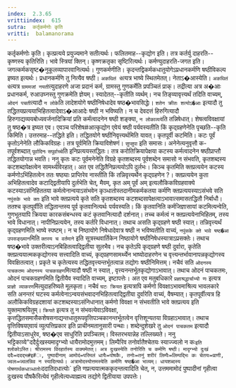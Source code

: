 ```yaml
---
index:  2.3.65
vrittiindex:  615
sutra:  कर्तृकर्मणोः कृति
vritti:  balamanorama 
---
```


कर्तृकर्मणोः कृति। कृत्प्रत्यये प्रयुज्यमाने सतीत्यर्थः। फलितमाह--कृद्योग इति। तत्र कर्तर्यु दाहरति--कृष्णस्य कृतिरिति। भावे स्त्रियां क्तिन्। कृष्णक्रतृका सृष्टिरित्यर्थः। कर्मण्युदाहरति-जगत इति। जगत्कर्मकसृष्ट�नुकूलव्यापारवानित्यर्थः। गुणकर्मणीति। कृदन्तद्विकर्मकधातुयोगेऽप्रधानकर्मणि षष्ठीविकल्प इष्यत इत्यर्थः। प्रधानकर्मणि तु नित्यैव षष्ठी। `अकथितं चे`त्यत्र भाष्ये स्थितमेतत्। नेताऽ�आस्येति। `अकथितं चे`त्यत्र `ग्राममजां नयती`त्युदाहरणे अजा प्रदानं कर्म, ग्रामस्तु गुणकर्मेति प्रपञ्चितं प्राक्। तद्रीत्या अत्र अ�आः प्रधानकर्म, रुआउघ्नस्तु गुणक्रमेति ज्ञेयम्। स्यादेतत्--कृतीति व्यर्थम्। नच तिङ्व्यावृत्त्यर्थं तदिति वाच्यम्, `ओदनं पचती`त्यादौ `न लोके`ति लादेशयोगे षष्ठीनिषेधादेव षष्ठ�भावसिद्धेः। `शतेन क्रीतः शत्योऽ�आः` इत्यादौ तु तद्धितयप्रत्ययाभिहितत्वादेवाऽ�आआदेः षष्ठी न भविष्यति। न च देवदत्तं हिरुगित्यादौ हिरुगाद्यव्ययबोध्यवर्जनादिक्रियां प्रति कर्मंत्वादनेन षष्ठी शङ्क्या, `न लोकाव्यये`ति तन्निषेधात्। शेषत्वविवक्षायां तु षष्ठ�त्र इष्यत एव। एवञ्च परिशेष#आत्कृद्योग एवेयं षष्ठी पर्यवस्यतीति किं कृद्ग्रहणेनेति पृच्छति--कृति किमिति। उत्तरमाह--तद्धिते इति। तद्धितयोगे षष्ठीनिवृत्त्यर्थमिति यावत्। कृतपूर्वी कटमिति। कटः पूर्वं कृतोऽनेनेति लौकिकविग्रहः। तत्र पूर्वमिति क्रियाविशेषणं। `सुप्सुपा` इति समासः। अनेनेत्यनुवृत्तौ क-तपूर्वशब्दात् `पूर्वादिनः` `सपूर्वाच्चे`ति इनिप्रत्ययस्तद्धितः। तत्र करोतिक्रियापेक्षया कटस्य कर्मत्वादनेन षष्ठीप्राप्तौ तद्धितयोगान्न भवति। ननु कृतः कटः पूर्वमनेनेति विग्रहे कृतशब्दस्य पूर्वशब्देन समासो न संभवति, कृतशब्दस्य कटशब्दापेक्षत्वेन सामर्थ्यविरहात्। अत एव तद्धितैनिप्रत्ययोऽपि दुर्लभः। किञ्च कृतमिति क्तप्रत्ययेन कटस्य कर्मणोऽभिंहितत्वेन ततः षष्ठ्याः प्राप्तिरेव नास्तीति किं तन्निवृत्त्यर्थेन कृद्ग्रहणेन ?। क्तप्रत्ययेन कुता अभिहितत्वादेव कटाद्द्वितीयापि दुर्लभेति चेत्, मैवम्, कृत अम् पूर्वं अम् इत्यलौकिकविग्रहवाक्ये कटस्याऽसंनिहिततया कर्मत्वेनान्वयाऽसंभवेन कृञ्धातोस्तदानीमकर्मकतया कर्मणि क्तप्रत्ययस्याऽसंभवे सति `नपुंसके भावे क्तः` इति भावे क्तप्रत्यये कृते सति कृतशब्दस्य कटशब्दसापेक्षत्वाऽभावात्समासतद्धितौ निर्बाधौ। ततश्च कृतपूर्वीति तद्धितान्तस्य पूर्व कृतवानित्यर्थः पर्यवस्यति। किं कृतवानिति कर्मजिज्ञासायां कटमित्यन्वेति, गुणभूतयापि क्रियया कारकसंबन्धस्य कटं कृतवानित्यादौ दर्शनात्। तच्च कर्मत्वं न क्तप्रत्ययेनाभिहितम्, तस्य भावे विधानात्। नापीनिप्रत्ययेन, तस्य कर्तरि विधानात्। तथाच असति कृद्ग्रहणे षष्ठी स्यात्। तन्निवृत्त्यर्थं कृद्ग्रहणमिति भाष्ये स्पष्टम्। न च निष्ठायोगे निषेधादेवात्र षष्ठी न भविष्यतीति वाच्यं, `नपुंसके क्ते भावे षष्ठ�आ उपसङ्ख्यान`मिति `क्तस्य च वर्तमाने` इति सूत्रस्थवार्तिकेन निष्ठायोगे षष्ठीनिषेधस्यात्राऽप्रसक्तेः। तथाच षष्ठ�भावे उक्तरीत्याऽनबिहितत्वाद्द्वितीया सुलभैव। नच कृतेऽपि कृद्ग्रहणे षष्ठी दुर्वारा, कृतेति क्तप्रत्ययात्मककृद्योगस्य सत्त्वादिति वाच्यं, कृद्ग्रहणसामर्थ्येन भाष्योदाहरणेन च वृत्त्यन्तर्भावानापन्नकृद्योगस्य विवक्षितत्वात्। प्रकृते च कृतेत्यस्य तद्धितवृत्त्यन्तर्भूतत्वान्न तद्योगः षष्ठीनिमित्तम्। नचैवं सति `ओदनस्य पाचकतमः` `ओदनस्य पाचकग्रहण`मित्यादौ षष्ठी न स्यात् , वृत्त्यनन्तर्भूतकृद्योगाऽभावात्। तथाच ओदनं पाचकतमः, ओदनं पाचकग्रहणमिति द्वितीयैव स्यादिति वाच्यम्, इष्टापत्तेः। अत एव मतुबधिकारे `प्रज्ञाश्रद्धार्चाभ्यो णः` इत्यत्र `प्राज्ञो व्याकरण`मित्युदाहरिष्यते मूलकृता। नचैवं `घटः क्रियत` इत्यत्रापि कर्मणो विवक्षाऽभावमाश्रित्य भावलकारे सति अनन्तरं घटस्य कर्मत्वेनाऽन्वयसंभवादनभिहितत्वाद्द्वितीया दुर्वारेति वाच्यं, वैषम्यात्। कृतपूर्वीत्यत्र हि अलौकिकविग्रहदशायां कटशब्दस्याऽसंनिधानात् कर्मणो विवक्षा न संभवतीति भावे क्तप्रत्यय इति युक्तमाश्रयितुम्। `क्रियते` इत्यत्र तु न संभवत्येवाऽविवक्षा, कृत्तद्धितसमासैकशेषसनाद्यन्तधातुरूपवृत्तिपञ्चकानन्तर्भूतत्वेन वृत्तिशून्यतया विग्रहाऽभावात्। तथाच वृत्तिविषयएवायं व्युत्पत्तिप्रकार इति प्राचीनमतानुसारी पन्थाः। शब्देन्दुशेखरे तु `ओदनं पाचकतम` इत्यादौ द्वितीयाऽसाधुरेव, षष्ठ�एव साधुरिति प्रपञ्चितम्। विस्तरभयान्नेह तल्लिख्यते। ननु भट्टिकाव्ये"ददैर्दुःखस्यमादृग्भ्यो धायैरामोदमुत्तमम्। लिम्पैरिव तनोर्वातैश्चेतयः स्याज्ज्वलो न कः` इति श्लोकोऽस्ति। श्रीरामस्य विरहार्तस्य वाक्यमेतत्। अत्र दुःखस्येति तनोरिति च कर्मणि षष्ठी। मादृग्भ्यो दुःखं ददैः=ददद्भ#इ#ः, पुष्पादीनाम् आमोदं=परिमलं धायैः=पोषकैः, तनोः=तनुं शरीरं लिम्पैः=लिम्पद्भिः कः चेतयः=प्राणी, ज्वलः=ज्वलन्निव न स्यादित्यर्थः। अत्रामोदस्योत्तमस्येति कर्मणि षष्ठ�आ भाव्यम्। धायशब्दस्य पोषणार्थकधाञ्धातोः `ददातिदधात्योः` इति णप्रत्ययात्मककृदन्तत्वादिति चेत्, न, उत्तममामोदं पुष्पादीनां गृहीत्वा दुःखस्य पौषकैरित्येवं गृहीत्वेत्यध्याह्मत्य तद्योगे द्वितीयाया उपपत्तेः।

